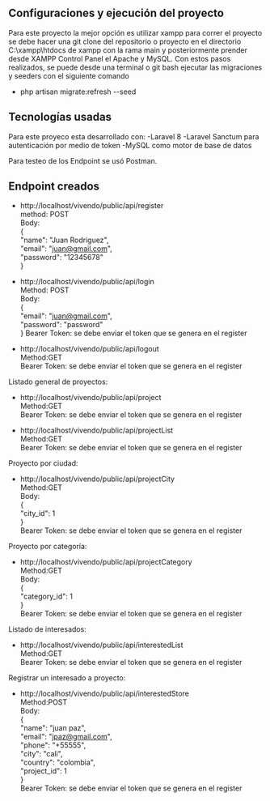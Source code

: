 ## Configuraciones y ejecución del proyecto

Para este proyecto la mejor opción es utilizar xampp para correr el proyecto se debe hacer una git clone del repositorio o proyecto en el directorio C:\xampp\htdocs de xampp con la rama main y posteriormente prender desde XAMPP Control Panel el Apache y MySQL. Con estos pasos realizados, se puede desde una terminal o git bash ejecutar las migraciones y seeders con el siguiente comando

- php artisan migrate:refresh --seed

## Tecnologías usadas

Para este proyeco esta desarrollado con:
-Laravel 8
-Laravel Sanctum para autenticación por medio de token
-MySQL como motor de base de datos

Para testeo de los Endpoint se usó Postman.

## Endpoint creados

- http://localhost/vivendo/public/api/register  
  method: POST  
  Body:  
  {  
    "name": "Juan Rodriguez",  
    "email": "juan@gmail.com",  
    "password": "12345678"  
  }     

- http://localhost/vivendo/public/api/login  
  Method: POST  
  Body:  
  {  
    "email": "juan@gmail.com",  
    "password": "password"  
  }
  Bearer Token: se debe enviar el token que se genera en el register  

- http://localhost/vivendo/public/api/logout  
  Method:GET  
  Bearer Token: se debe enviar el token que se genera en el register  

Listado general de proyectos:
- http://localhost/vivendo/public/api/project  
  Method:GET  
  Bearer Token: se debe enviar el token que se genera en el register  
  
- http://localhost/vivendo/public/api/projectList  
  Method:GET  
  Bearer Token: se debe enviar el token que se genera en el register  

Proyecto por ciudad:
- http://localhost/vivendo/public/api/projectCity  
  Method:GET  
  Body:  
  {  
    "city_id": 1  
  }  
  Bearer Token: se debe enviar el token que se genera en el register
  
Proyecto por categoría:
- http://localhost/vivendo/public/api/projectCategory  
  Method:GET  
  Body:  
  {  
    "category_id": 1  
  }  
  Bearer Token: se debe enviar el token que se genera en el register  

Listado de interesados:
- http://localhost/vivendo/public/api/interestedList  
  Method:GET   
  Bearer Token: se debe enviar el token que se genera en el register

Registrar un interesado a proyecto:
- http://localhost/vivendo/public/api/interestedStore  
  Method:POST  
  Body:  
  {  
    "name": "juan paz",  
    "email": "jpaz@gmail.com",  
    "phone": "+55555",  
    "city": "cali",  
    "country": "colombia",  
    "project_id": 1  
  }  
  Bearer Token: se debe enviar el token que se genera en el register 





